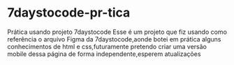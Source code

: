 # 7daystocode-pr-tica
Prática usando projeto 7daystocode
Esse é um projeto que fiz usando como referência o arquivo Figma da 7daystocode,aonde botei em prática alguns conhecimentos de html e css,futuramente pretendo criar uma versão mobile dessa página de forma independente,esperem atualizações
